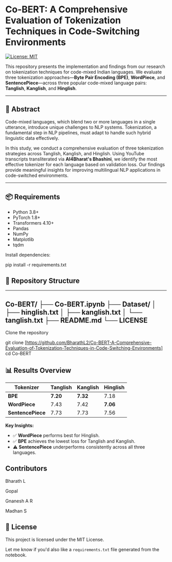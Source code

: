# Co-BERT: A Comprehensive Evaluation of Tokenization Techniques in Code-Switching Environments

[![License: MIT](https://img.shields.io/badge/License-MIT-yellow.svg)](https://opensource.org/licenses/MIT)

This repository presents the implementation and findings from our research on tokenization techniques for code-mixed Indian languages. We evaluate three tokenization approaches—**Byte Pair Encoding (BPE)**, **WordPiece**, and **SentencePiece**—across three popular code-mixed language pairs: **Tanglish**, **Kanglish**, and **Hinglish**.

---

## 📄 Abstract

Code-mixed languages, which blend two or more languages in a single utterance, introduce unique challenges to NLP systems. Tokenization, a fundamental step in NLP pipelines, must adapt to handle such hybrid linguistic data effectively.

In this study, we conduct a comprehensive evaluation of three tokenization strategies across Tanglish, Kanglish, and Hinglish. Using YouTube transcripts transliterated via **AI4Bharat's Bhashini**, we identify the most effective tokenizer for each language based on validation loss. Our findings provide meaningful insights for improving multilingual NLP applications in code-switched environments.

---

## 📦 Requirements

- Python 3.8+
- PyTorch 1.8+
- Transformers 4.10+
- Pandas
- NumPy
- Matplotlib
- tqdm

Install dependencies:

pip install -r requirements.txt

## 📁 Repository Structure
---
Co-BERT/
├── Co-BERT.ipynb
├── Dataset/
│   ├── hinglish.txt
│   ├── kanglish.txt
│   └── tanglish.txt
├── README.md
└── LICENSE
---


Clone the repository

git clone [https://github.com/BharathL2/Co-BERT-A-Comprehensive-Evaluation-of-Tokenization-Techniques-in-Code-Switching-Environments]
cd Co-BERT

## 📊 Results Overview

| Tokenizer      | Tanglish | Kanglish | Hinglish |
|----------------|----------|----------|----------|
| **BPE**        | **7.20** | **7.32** | 7.18     |
| **WordPiece**  | 7.43     | 7.42     | **7.06** |
| **SentencePiece** | 7.73  | 7.73     | 7.56     |

**Key Insights:**

- ✅ **WordPiece** performs best for Hinglish.
- ✅ **BPE** achieves the lowest loss for Tanglish and Kanglish.
- ⚠️ **SentencePiece** underperforms consistently across all three languages.

## Contributors
Bharath L

Gopal

Gnanesh A R

Madhan S

## 📜 License
This project is licensed under the MIT License.


Let me know if you'd also like a `requirements.txt` file generated from the notebook.

